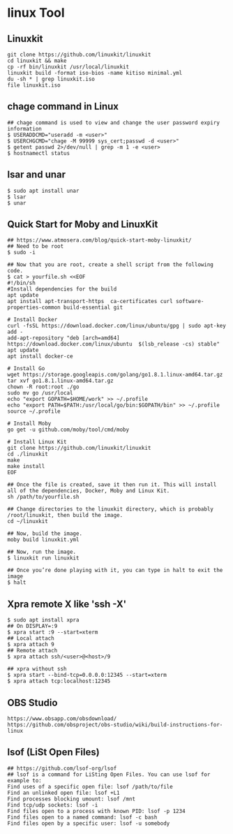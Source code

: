 linux Tool
==========

## Linuxkit

    git clone https://github.com/linuxkit/linuxkit
    cd linuxkit && make
    cp -rf bin/linuxkit /usr/local/linuxkit
    linuxkit build -format iso-bios -name kitiso minimal.yml
    du -sh * | grep linuxkit.iso
    file linuxkit.iso

## chage command in Linux

    ## chage command is used to view and change the user password expiry information
    $ USERADDCMD="useradd -m <user>"
    $ USERCHGCMD="chage -M 99999 sys_cert;passwd -d <user>"
    $ getent passwd 2>/dev/null | grep -m 1 -e <user>
    $ hostnamectl status

## lsar and unar

    $ sudo apt install unar
    $ lsar
    $ unar

## Quick Start for Moby and LinuxKit

    ## https://www.atmosera.com/blog/quick-start-moby-linuxkit/
    ## Need to be root
    $ sudo -i

    ## Now that you are root, create a shell script from the following code.
    $ cat > yourfile.sh <<EOF
    #!/bin/sh
    #Install dependencies for the build
    apt update
    apt install apt-transport-https  ca-certificates curl software-properties-common build-essential git

    # Install Docker
    curl -fsSL https://download.docker.com/linux/ubuntu/gpg | sudo apt-key add -
    add-apt-repository "deb [arch=amd64] https://download.docker.com/linux/ubuntu  $(lsb_release -cs) stable"
    apt update
    apt install docker-ce

    # Install Go
    wget https://storage.googleapis.com/golang/go1.8.1.linux-amd64.tar.gz
    tar xvf go1.8.1.linux-amd64.tar.gz
    chown -R root:root ./go
    sudo mv go /usr/local
    echo "export GOPATH=$HOME/work" >> ~/.profile
    echo "export PATH=$PATH:/usr/local/go/bin:$GOPATH/bin" >> ~/.profile
    source ~/.profile

    # Install Moby
    go get -u github.com/moby/tool/cmd/moby

    # Install Linux Kit
    git clone https://github.com/linuxkit/linuxkit
    cd ./linuxkit
    make
    make install
    EOF

    ## Once the file is created, save it then run it. This will install all of the dependencies, Docker, Moby and Linux Kit.
    sh /path/to/yourfile.sh

    ## Change directories to the linuxkit directory, which is probably /root/linuxkit, then build the image.
    cd ~/linuxkit

    ## Now, build the image.
    moby build linuxkit.yml

    ## Now, run the image.
    $ linuxkit run linuxkit

    ## Once you’re done playing with it, you can type in halt to exit the image
    $ halt

## Xpra remote X like 'ssh -X'

    $ sudo apt install xpra
    ## On DISPLAY=:9
    $ xpra start :9 --start=xterm
    ## Local attach
    $ xpra attach 9
    ## Remote attach
    $ xpra attach ssh/<user>@<host>/9

    ## xpra without ssh
    $ xpra start --bind-tcp=0.0.0.0:12345 --start=xterm
    $ xpra attach tcp:localhost:12345


## OBS Studio

    https://www.obsapp.com/obsdownload/
    https://github.com/obsproject/obs-studio/wiki/build-instructions-for-linux


## lsof (LiSt Open Files)

    ## https://github.com/lsof-org/lsof
    ## lsof is a command for LiSting Open Files. You can use lsof for example to:
    Find uses of a specific open file: lsof /path/to/file
    Find an unlinked open file: lsof +L1
    Find processes blocking umount: lsof /mnt
    Find tcp/udp sockets: lsof -i
    Find files open to a process with known PID: lsof -p 1234
    Find files open to a named command: lsof -c bash
    Find files open by a specific user: lsof -u somebody
